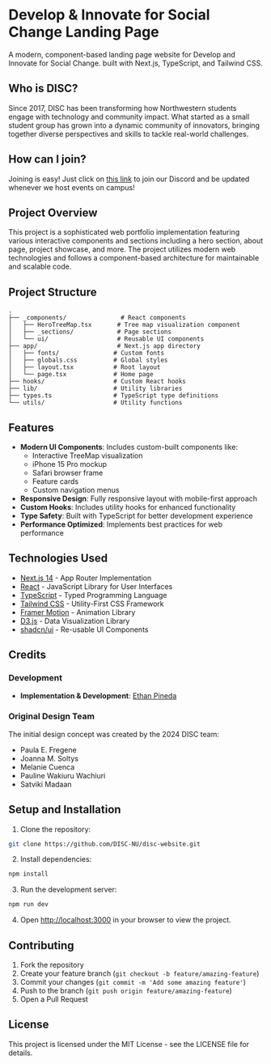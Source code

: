 # Develop & Innovate for Social Change Landing Page

A modern, component-based landing page website for Develop and Innovate for Social Change. built with Next.js, TypeScript, and Tailwind CSS.

## Who is DISC?

Since 2017, DISC has been transforming how Northwestern students engage with technology and community impact. What started as a small student group has grown into a dynamic community of innovators, bringing together diverse perspectives and skills to tackle real-world challenges.

## How can I join?

Joining is easy! Just click on [this link](https://discord.com/invite/mqRQ7s9CyS) to join our Discord and be updated whenever we host events on campus!

## Project Overview

This project is a sophisticated web portfolio implementation featuring various interactive components and sections including a hero section, about page, project showcase, and more. The project utilizes modern web technologies and follows a component-based architecture for maintainable and scalable code.

## Project Structure

```
.
├── _components/               # React components
│   ├── HeroTreeMap.tsx       # Tree map visualization component
│   ├── _sections/            # Page sections
│   └── ui/                   # Reusable UI components
├── app/                      # Next.js app directory
│   ├── fonts/               # Custom fonts
│   ├── globals.css          # Global styles
│   ├── layout.tsx           # Root layout
│   └── page.tsx             # Home page
├── hooks/                   # Custom React hooks
├── lib/                     # Utility libraries
├── types.ts                 # TypeScript type definitions
└── utils/                   # Utility functions
```

## Features

- **Modern UI Components**: Includes custom-built components like:
  - Interactive TreeMap visualization
  - iPhone 15 Pro mockup
  - Safari browser frame
  - Feature cards
  - Custom navigation menus
- **Responsive Design**: Fully responsive layout with mobile-first approach
- **Custom Hooks**: Includes utility hooks for enhanced functionality
- **Type Safety**: Built with TypeScript for better development experience
- **Performance Optimized**: Implements best practices for web performance

## Technologies Used

- [Next.js 14](https://nextjs.org/) - App Router Implementation
- [React](https://react.dev/) - JavaScript Library for User Interfaces
- [TypeScript](https://www.typescriptlang.org/) - Typed Programming Language
- [Tailwind CSS](https://tailwindcss.com/) - Utility-First CSS Framework
- [Framer Motion](https://www.framer.com/motion/) - Animation Library
- [D3.js](https://d3js.org/) - Data Visualization Library
- [shadcn/ui](https://ui.shadcn.com/) - Re-usable UI Components

## Credits

### Development

- **Implementation & Development**: [Ethan Pineda](https://github.com/ethanpaneraa)

### Original Design Team

The initial design concept was created by the 2024 DISC team:

- Paula E. Fregene
- Joanna M. Soltys
- Melanie Cuenca
- Pauline Wakiuru Wachiuri
- Satviki Madaan

## Setup and Installation

1. Clone the repository:

```bash
git clone https://github.com/DISC-NU/disc-website.git
```

2. Install dependencies:

```bash
npm install
```

3. Run the development server:

```bash
npm run dev
```

4. Open [http://localhost:3000](http://localhost:3000) in your browser to view the project.

## Contributing

1. Fork the repository
2. Create your feature branch (`git checkout -b feature/amazing-feature`)
3. Commit your changes (`git commit -m 'Add some amazing feature'`)
4. Push to the branch (`git push origin feature/amazing-feature`)
5. Open a Pull Request

## License

This project is licensed under the MIT License - see the LICENSE file for details.

